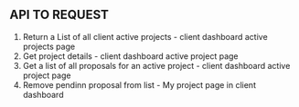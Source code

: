 ## API TO REQUEST

1. Return a List of all client active projects - client dashboard active projects page
2. Get project details - client dashboard active project page
3. Get a list of all proposals for an active project - client dashboard active project page
4. Remove pendinn proposal from list - My project page in client dashboard
